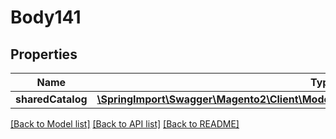 # Body141

## Properties
Name | Type | Description | Notes
------------ | ------------- | ------------- | -------------
**sharedCatalog** | [**\SpringImport\Swagger\Magento2\Client\Model\SharedCatalogDataSharedCatalogInterface**](SharedCatalogDataSharedCatalogInterface.md) |  | 

[[Back to Model list]](../README.md#documentation-for-models) [[Back to API list]](../README.md#documentation-for-api-endpoints) [[Back to README]](../README.md)


